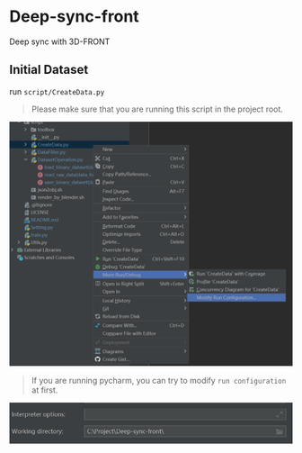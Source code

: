 # Deep-sync-front
Deep sync with 3D-FRONT

## Initial Dataset
run `script/CreateData.py`
> Please make sure that you are running this script in the  project root.

![modify](./Document/modify.png)

> If you are running pycharm, you can try to modify `run configuration` at first.

![config](./Document/root.png)
